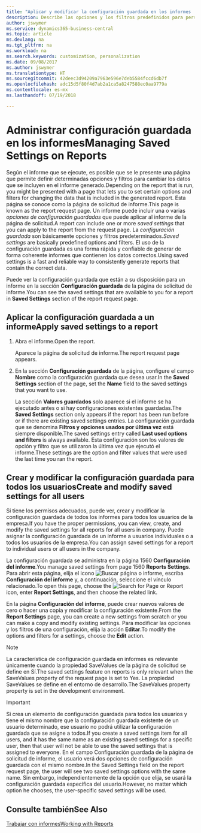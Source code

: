 ```yaml
---
title: "Aplicar y modificar la configuración guardada en los informes | Documentos de Microsoft"
description: Describe las opciones y los filtros predefinidos para personalizar un informe y para generar los datos correctos.
author: jswymer
ms.service: dynamics365-business-central
ms.topic: article
ms.devlang: na
ms.tgt_pltfrm: na
ms.workload: na
ms.search.keywords: customization, personalization
ms.date: 09/08/2017
ms.author: jswymer
ms.translationtype: HT
ms.sourcegitcommit: 42deec3d94209a7963e596e7deb5584fccd6db7f
ms.openlocfilehash: adc15d5f80f4d7ab2a1ca5a8247588ec0aa9779a
ms.contentlocale: es-mx
ms.lasthandoff: 07/19/2018

---
```

# <a name="managing-saved-settings-on-reports"></a><span data-ttu-id="1e95c-103">Administrar configuración guardada en los informes</span><span class="sxs-lookup"><span data-stu-id="1e95c-103">Managing Saved Settings on Reports</span></span>
<span data-ttu-id="1e95c-104">Según el informe que se ejecute, es posible que se le presente una página que permite definir determinadas opciones y filtros para cambiar los datos que se incluyen en el informe generado.</span><span class="sxs-lookup"><span data-stu-id="1e95c-104">Depending on the report that is run, you might be presented with a page that lets you to set certain options and filters for changing the data that is included in the generated report.</span></span> <span data-ttu-id="1e95c-105">Esta página se conoce como la página de solicitud de informe.</span><span class="sxs-lookup"><span data-stu-id="1e95c-105">This page is known as the report request page.</span></span> <span data-ttu-id="1e95c-106">Un informe puede incluir una o varias *opciones de configuración guardadas* que puede aplicar al informe de la página de solicitud.</span><span class="sxs-lookup"><span data-stu-id="1e95c-106">A report can include one or more *saved settings* that you can apply to the report from the request page.</span></span> <span data-ttu-id="1e95c-107">La *configuración guardada* son básicamente opciones y filtros predeterminados.</span><span class="sxs-lookup"><span data-stu-id="1e95c-107">*Saved settings* are basically predefined options and filters.</span></span> <span data-ttu-id="1e95c-108">El uso de la configuración guardada es una forma rápida y confiable de generar de forma coherente informes que contienen los datos correctos.</span><span class="sxs-lookup"><span data-stu-id="1e95c-108">Using saved settings is a fast and reliable way to consistently generate reports that contain the correct data.</span></span>

<span data-ttu-id="1e95c-109">Puede ver la configuración guardada que están a su disposición para un informe en la sección **Configuración guardada** de la página de solicitud de informe.</span><span class="sxs-lookup"><span data-stu-id="1e95c-109">You can see the saved settings that are available to you for a report in **Saved Settings** section of the report request page.</span></span>  

## <a name="apply-saved-settings-to-a-report"></a><span data-ttu-id="1e95c-110">Aplicar la configuración guardada a un informe</span><span class="sxs-lookup"><span data-stu-id="1e95c-110">Apply saved settings to a report</span></span>
1. <span data-ttu-id="1e95c-111">Abra el informe.</span><span class="sxs-lookup"><span data-stu-id="1e95c-111">Open the report.</span></span>

   <span data-ttu-id="1e95c-112">Aparece la página de solicitud de informe.</span><span class="sxs-lookup"><span data-stu-id="1e95c-112">The report request page appears.</span></span>    
2. <span data-ttu-id="1e95c-113">En la sección **Configuración guardada** de la página, configure el campo **Nombre** como la configuración guardada que desea usar.</span><span class="sxs-lookup"><span data-stu-id="1e95c-113">In the **Saved Settings** section of the page, set the **Name** field  to the saved settings that you want to use.</span></span>

   <span data-ttu-id="1e95c-114">La sección **Valores guardados** solo aparece si el informe se ha ejecutado antes o si hay configuraciones existentes guardadas.</span><span class="sxs-lookup"><span data-stu-id="1e95c-114">The **Saved Settings** section only appears if the report has been run before or if there are existing saved settings entries.</span></span> <span data-ttu-id="1e95c-115">La configuración guardada que se denomina **Filtros y opciones usados por última vez** está siempre disponible.</span><span class="sxs-lookup"><span data-stu-id="1e95c-115">The saved settings entry called **Last used options and filters** is always available.</span></span> <span data-ttu-id="1e95c-116">Esta configuración son los valores de opción y filtro que se utilizaron la última vez que ejecutó el informe.</span><span class="sxs-lookup"><span data-stu-id="1e95c-116">These settings are the option and filter values that were used the last time you ran the report.</span></span>

## <a name="create-and-modify-saved-settings-for-all-users"></a><span data-ttu-id="1e95c-117">Crear y modificar la configuración guardada para todos los usuarios</span><span class="sxs-lookup"><span data-stu-id="1e95c-117">Create and modify saved settings for all users</span></span>
<span data-ttu-id="1e95c-118">Si tiene los permisos adecuados, puede ver, crear y modificar la configuración guardada de todos los informes para todos los usuarios de la empresa.</span><span class="sxs-lookup"><span data-stu-id="1e95c-118">If you have the proper permissions, you can view, create, and modify the saved settings for all reports for all users in company.</span></span> <span data-ttu-id="1e95c-119">Puede asignar la configuración guardada de un informe a usuarios individuales o a todos los usuarios de la empresa.</span><span class="sxs-lookup"><span data-stu-id="1e95c-119">You can assign saved settings for a report to individual users or all users in the company.</span></span>

<span data-ttu-id="1e95c-120">La configuración guardada se administra en la página 1560 **Configuración del informe**.</span><span class="sxs-lookup"><span data-stu-id="1e95c-120">You manage saved settings from page 1560 **Reports Settings**.</span></span> <span data-ttu-id="1e95c-121">Para abrir esta página, elija el icono ![Buscar página o informe](media/ui-search/search_small.png "icono Buscar página o informe"), escriba **Configuración del informe** y, a continuación, seleccione el vínculo relacionado.</span><span class="sxs-lookup"><span data-stu-id="1e95c-121">To open this page, choose the ![Search for Page or Report](media/ui-search/search_small.png "Search for Page or Report icon") icon, enter **Report Settings**, and then choose the related link.</span></span>

<span data-ttu-id="1e95c-122">En la página **Configuración del informe**, puede crear nuevos valores de cero o hacer una copia y modificar la configuración existente.</span><span class="sxs-lookup"><span data-stu-id="1e95c-122">From the **Report Settings** page, you can create a new settings from scratch or you can make a copy and modify existing settings.</span></span> <span data-ttu-id="1e95c-123">Para modificar las opciones y los filtros de una configuración, elija la acción **Editar**.</span><span class="sxs-lookup"><span data-stu-id="1e95c-123">To modify the options and filters for a settings, choose the **Edit** action.</span></span>

> [!NOTE]
> <span data-ttu-id="1e95c-124">La característica de configuración guardada en informes es relevante únicamente cuando la propiedad SaveValues de la página de solicitud se define en Sí.</span><span class="sxs-lookup"><span data-stu-id="1e95c-124">The saved settings feature on reports is only relevant when the SaveValues property of the request page is set to Yes.</span></span> <span data-ttu-id="1e95c-125">La propiedad SaveValues se define en el entorno de desarrollo.</span><span class="sxs-lookup"><span data-stu-id="1e95c-125">The SaveValues property property is set in the development environment.</span></span>  

> [!Important]
> <span data-ttu-id="1e95c-126">Si crea un elemento de configuración guardada para todos los usuarios y tiene el mismo nombre que la configuración guardada existente de un usuario determinado, ese usuario no podrá utilizar la configuración guardada que se asigne a todos.</span><span class="sxs-lookup"><span data-stu-id="1e95c-126">If you create a saved settings item for all users, and it has the same name as an existing saved settings for a specific user, then that user will not be able to use the saved settings that is assigned to everyone.</span></span>  <span data-ttu-id="1e95c-127">En el campo Configuración guardada de la página de solicitud de informe, el usuario verá dos opciones de configuración guardada con el mismo nombre.</span><span class="sxs-lookup"><span data-stu-id="1e95c-127">In the Saved Settings field on the report request page, the user will see two saved settings options with the same name.</span></span> <span data-ttu-id="1e95c-128">Sin embargo, independientemente de la opción que elija, se usará la configuración guardada específica del usuario.</span><span class="sxs-lookup"><span data-stu-id="1e95c-128">However, no matter which option he chooses, the user-specific saved settings will be used.</span></span>

## <a name="see-also"></a><span data-ttu-id="1e95c-129">Consulte también</span><span class="sxs-lookup"><span data-stu-id="1e95c-129">See Also</span></span>
[<span data-ttu-id="1e95c-130">Trabajar con informes</span><span class="sxs-lookup"><span data-stu-id="1e95c-130">Working with Reports</span></span>](ui-work-report.md)  

